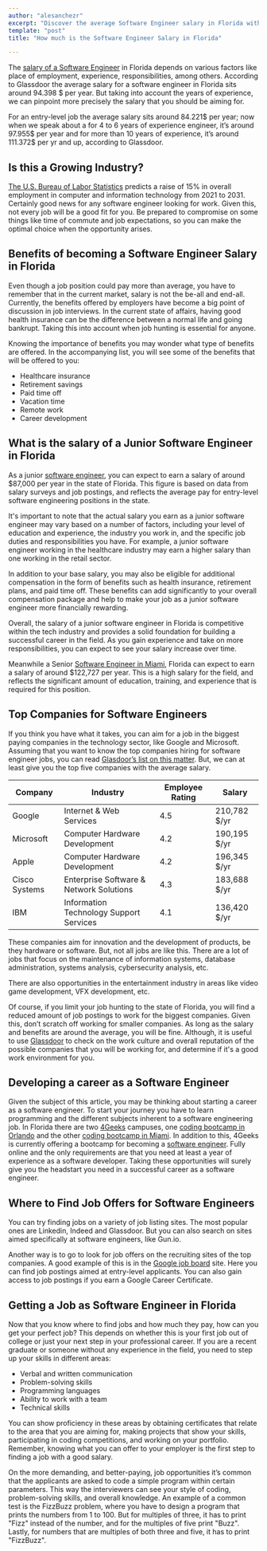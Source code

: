```yaml
---
author: "alesanchezr"
excerpt: "Discover the average Software Engineer salary in Florida with 4Geeks Academy. Learn how coding can lead to competitive earnings in the tech industry."
template: "post" 
title: "How much is the Software Engineer Salary in Florida"

---
```


The [salary of a Software Engineer](https://4geeksacademy.com/us/software-engineer-salary/software-engineer-salary) in Florida depends on various factors like place of employment, experience, responsibilities, among others. According to Glassdoor the average salary for a software engineer in Florida sits around 94.398 $ per year. But taking into account the years of experience, we can pinpoint more precisely the salary that you should be aiming for. 

For an entry-level job the average salary sits around 84.221$ per year; now when we speak about a for 4 to 6 years of experience engineer, it’s around 97.955$ per year and for more than 10 years of experience, it’s around 111.372$ per yr and up, according to Glassdoor.

## Is this a Growing Industry?

[The U.S. Bureau of Labor Statistics](https://www.bls.gov/ooh/computer-and-information-technology/home.htm) predicts a raise of 15% in overall employment in computer and information technology from 2021 to 2031. Certainly good news for any software engineer looking for work. Given this, not every job will be a good fit for you. Be prepared to compromise on some things like time of commute and job expectations, so you can make the optimal choice when the opportunity arises. 

## Benefits of becoming a Software Engineer Salary in Florida

Even though a job position could pay more than average, you have to remember that in the current market, salary is not the be-all and end-all. Currently, the benefits offered by employers have become a big point of discussion in job interviews. In the current state of affairs, having good health insurance can be the difference between a normal life and going bankrupt. Taking this into account when job hunting is essential for anyone. 

Knowing the importance of benefits you may wonder what type of benefits are offered. In the accompanying list, you will see some of the benefits that will be offered to you:

- Healthcare insurance
- Retirement savings
- Paid time off
- Vacation time
- Remote work
- Career development

## What is the salary of a Junior Software Engineer in Florida

As a junior [software engineer](https://4geeksacademy.com/us/coding-bootcamps/software-engineer-bootcamp), you can expect to earn a salary of around $87,000 per year in the state of Florida. This figure is based on data from salary surveys and job postings, and reflects the average pay for entry-level software engineering positions in the state.

It's important to note that the actual salary you earn as a junior software engineer may vary based on a number of factors, including your level of education and experience, the industry you work in, and the specific job duties and responsibilities you have. For example, a junior software engineer working in the healthcare industry may earn a higher salary than one working in the retail sector.

In addition to your base salary, you may also be eligible for additional compensation in the form of benefits such as health insurance, retirement plans, and paid time off. These benefits can add significantly to your overall compensation package and help to make your job as a junior software engineer more financially rewarding.

Overall, the salary of a junior software engineer in Florida is competitive within the tech industry and provides a solid foundation for building a successful career in the field. As you gain experience and take on more responsibilities, you can expect to see your salary increase over time.

Meanwhile a Senior [Software Engineer in Miami](https://4geeksacademy.com/us/coding-campus/coding-bootcamp-miami), Florida can expect to earn a salary of around $122,727 per year. This is a high salary for the field, and reflects the significant amount of education, training, and experience that is required for this position. 

## Top Companies for Software Engineers

If you think you have what it takes, you can aim for a job in the biggest paying companies in the technology sector, like Google and Microsoft. Assuming that you want to know the top companies hiring for software engineer jobs, you can read [Glasdoor’s list on this matter](https://www.glassdoor.com/Explore/top-software-engineer-companies_IO.4,21.htm). But, we can at least give you the top five companies with the average salary.

| Company | Industry | Employee Rating | Salary |
| ------ | ------ | ------ | ------ |
| Google | Internet & Web Services | 4.5 | 210,782 $/yr |
| Microsoft | Computer Hardware Development | 4.2 | 190,195 $/yr |
| Apple | Computer Hardware Development | 4.2 | 196,345 $/yr |
| Cisco Systems | Enterprise Software & Network Solutions | 4.3 | 183,688 $/yr |
| IBM | Information Technology Support Services | 4.1 | 136,420 $/yr |

These companies aim for innovation and the development of products, be they hardware or software. But, not all jobs are like this. There are a lot of jobs that focus on the maintenance of information systems, database administration, systems analysis, cybersecurity analysis, etc. 

There are also opportunities in the entertainment industry in areas like video game development, VFX development, etc. 

Of course, if you limit your job hunting to the state of Florida, you will find a reduced amount of job postings to work for the biggest companies. Given this, don’t scratch off working for smaller companies. As long as the salary and benefits are around the average, you will be fine. Although, it is useful to use [Glassdoor](https://www.glassdoor.com/index.htm) to check on the work culture and overall reputation of the possible companies that you will be working for, and determine if it's a good work environment for you.  

## Developing a career as a Software Engineer

Given the subject of this article, you may be thinking about starting a career as a software engineer. To start your journey you have to learn programming and the different subjects inherent to a software engineering job. In Florida there are two [4Geeks](https://4geeksacademy.com/) campuses, one [coding bootcamp in Orlando](https://4geeksacademy.com/us/coding-campus/coding-bootcamp-orlando) and the other [coding bootcamp in Miami](https://4geeksacademy.com/us/coding-campus/coding-bootcamp-miami). In addition to this, 4Geeks is currently offering a bootcamp for becoming a [software engineer](https://4geeksacademy.com/us/coding-bootcamps/software-engineer-bootcamp). Fully online and the only requirements are that you need at least a year of experience as a software developer. Taking these opportunities will surely give you the headstart you need in a successful career as a software engineer.

## Where to Find Job Offers for Software Engineers

You can try finding jobs on a variety of job listing sites. The most popular ones are Linkedin, Indeed and Glassdoor. But you can also search on sites aimed specifically at software engineers, like Gun.io.

Another way is to go to look for job offers on the recruiting sites of the top companies. A good example of this is in the [Google job board](https://careers.google.com/jobs/results/) site. Here you can find job postings aimed at entry-level applicants. You can also gain access to job postings if you earn a Google Career Certificate.

## Getting a Job as Software Engineer in Florida

Now that you know where to find jobs and how much they pay, how can you get your perfect job? This depends on whether this is your first job out of college or just your next step in your professional career. If you are a recent graduate or someone without any experience in the field, you need to step up your skills in different areas:

- Verbal and written communication
- Problem-solving skills
- Programming languages
- Ability to work with a team
- Technical skills

You can show proficiency in these areas by obtaining certificates that relate to the area that you are aiming for, making projects that show your skills, participating in coding competitions, and working on your portfolio. Remember, knowing what you can offer to your employer is the first step to finding a job with a good salary.

On the more demanding, and better-paying, job opportunities it’s common that the applicants are asked to code a simple program within certain parameters. This way the interviewers can see your style of coding, problem-solving skills, and overall knowledge. An example of a common test is the FizzBuzz problem, where you have to design a program that prints the numbers from 1 to 100. But for multiples of three, it has to print "Fizz" instead of the number, and for the multiples of five print "Buzz". Lastly, for numbers that are multiples of both three and five, it has to print "FizzBuzz".


